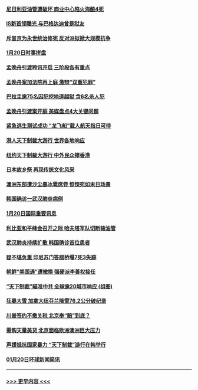 #### [尼日利亚油管遭破坏 商业中心陷火海酿4死](../pages/prog202/a102757272.md?t=01211455) 
#### [IS新首领曝光 与巴格达迪曾是狱友](../pages/prog202/a102757122.md?t=01211455) 
#### [斥普京为永世统治修宪 反对派拟掀大规模抗争](../pages/prog202/a102757022.md?t=01211455) 
#### [1月20日时事拼盘](../pages/prog202/a102757036.md?t=01211455) 
#### [孟晚舟引渡聆讯开启 三阶段各有重点](../pages/prog202/a102757006.md?t=01211455) 
#### [孟晚舟案加法院再上庭 激辩“双重犯罪”](../pages/prog202/a102756996.md?t=01211455) 
#### [巴拉圭逾75名囚犯挖地道越狱 含6名杀人犯](../pages/prog202/a102756968.md?t=01211455) 
#### [孟晚舟引渡案开庭 美媒盘点4大关键问题](../pages/prog202/a102756917.md?t=01211455) 
#### [紧急逃生测试成功 “龙飞船”载人航天指日可待](../pages/prog202/a102756957.md?t=01211455) 
#### [港人天下制裁大游行 世界各地响应](../pages/prog202/a102756878.md?t=01211455) 
#### [纽约天下制裁大游行 中外民众撑香港](../pages/prog202/a102756875.md?t=01211455) 
#### [日本故乡祭 再现传统文化风采](../pages/prog202/a102756778.md?t=01211455) 
#### [澳洲东部遭沙尘暴冰雹席卷 惊悚宛如末日场景](../pages/prog202/a102756630.md?t=01211455) 
#### [韩国确诊一武汉肺炎病例](../pages/prog202/a102756696.md?t=01211455) 
#### [1月20日国际重要讯息](../pages/prog202/a102756640.md?t=01211455) 
#### [利比亚和平峰会召开之际 哈夫塔军队切断输油管](../pages/prog202/a102756580.md?t=01211455) 
#### [武汉肺炎持续扩散 韩国确诊首位患者](../pages/prog202/a102756566.md?t=01211455) 
#### [疑不堪负重 印尼苏门答腊桥塌7死3失踪](../pages/prog202/a102756559.md?t=01211455) 
#### [朝鲜“美国通”遭撤换 强硬派李善权接任](../pages/prog202/a102756380.md?t=01211455) 
#### [“天下制裁”瞄准中共 全球逾20城市响应 (组图)](../pages/prog202/a102756496.md?t=01211455) 
#### [狂暴大雪 加拿大纽芬兰降雪76.2公分破纪录](../pages/prog202/a102756447.md?t=01211455) 
#### [川普签约不撤关税 北京奉“赔”到底？](../pages/prog202/a102756354.md?t=01211455) 
#### [需购天量美货 北京面临欧洲澳洲巨大压力](../pages/prog202/a102756304.md?t=01211455) 
#### [声援抵抗国家暴力 “天下制裁”游行在韩举行](../pages/prog202/a102756254.md?t=01211455) 
#### [01月20日环球新闻简讯](../pages/prog202/a102756238.md?t=01211455) 

----
#### [ >>> 更早内容 <<< ](../indexes/prog202-earlier.md)
